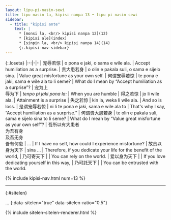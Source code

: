 ```yaml
---
layout: lipu-pi-nasin-sewi
title: lipu nasin la, kipisi nanpa 13 • lipu pi nasin sewi
sidebar:
  - title: "kipisi ante"
    text: |
      * [monsi la, <br/> kipisi nanpa 12](12)
      * [kipisi ale](index)
      * [sinpin la, <br/> kipisi nanpa 14](14)
      {:.kipisi-nav-sidebar}
---
```


{:.loseta}
|:-:|-|-
| 宠辱若惊          | o pona e jaki, o sama e wile ala.                     | Accept humiliation as a surprise.
| 贵大患若身        | o olin e pakala suli, o sama e sijelo sina.           | Value great misfortune as your own self.
| 何谓宠辱若惊      | te pona e jaki, sama e wile ala to li seme?           | What do I mean by “Accept humiliation as a surprise”?
| 宠为上<br/>辱为下 | _tenpo pi jaki pona la:_                              | When you are humble
| 得之若惊          | jo li wile ala.                                       | Attainment is a surprise
| 失之若惊          | kin la, weka li wile ala.                             | And so is loss.
| 是谓宠辱若惊      | ni li te pona e jaki, sama e wile ala to              | That's why I say, “Accept humiliation as a surprise.”
| 何谓贵大患若身    | te olin e pakala suli, sama e sijelo sina to li seme? | What do I mean by “Value great misfortune as your own self”?
| 吾所以有大患者<br/>为吾有身<br/>及吾无身<br/>吾有何患 | ...               | If I have no self, how could I experience misfortune?
| 故贵以身为天下 | sina ... | Therefore, if you dedicate your life for the benefit of the world,
| 乃可寄天下     |  | You can rely on the world.
| 爱以身为天下   |  | If you love dedicating yourself in this way,
| 乃可託天下     |  | You can be entrusted with the world.

{% include kipisi-nav.html num=13 %}

-------
{:#sitelen}

...
{:data-sitelen="true" data-sitelen-ratio="0.5"}

{% include sitelen-sitelen-renderer.html %}
